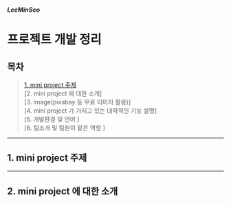 ##### LeeMinSeo
프로젝트 개발 정리
=============
목차
-------------
> [1. mini project 주제](#1.-mini-project-주제)    
> [2. mini project 에 대한 소개]    
> [3. image(pixabay 등 무료 이미지 활용)]    
> [4. mini project 가 가지고 있는 대략적인 기능 설명]    
> [5. 개발환경 및 언어 ]   
> [6. 팀소개 및 팀원이 맡은 역할 ]    

---
## 1. mini project 주제

---
## 2. mini project 에 대한 소개
